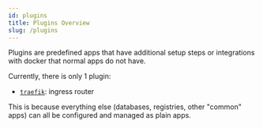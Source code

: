 ```yaml
---
id: plugins
title: Plugins Overview
slug: /plugins
---
```


Plugins are predefined apps that have additional setup steps or integrations with docker that normal apps do not have.

Currently, there is only 1 plugin:

- [`traefik`](/docs/plugins/traefik): ingress router

This is because everything else (databases, registries, other "common" apps) can all be configured and managed as plain apps.
